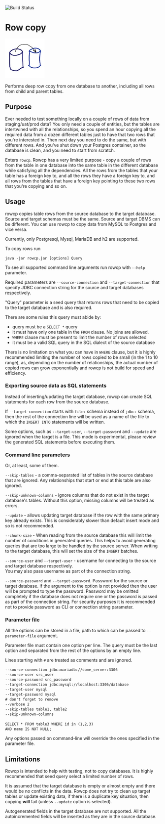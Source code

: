 ![Build Status](https://github.com/uaraven/rowcp/workflows/CI/badge.svg/)
# Row copy

![](logo.png)

Performs deep row copy from one database to another, including all rows from child and parent tables.

## Purpose

Ever needed to test something locally on a couple of rows of data from staging/uat/prod data? You only need a couple of
entities, but the tables are intertwined with all the relationships, so you spend an hour copying all the required data
from a dozen different tables just to have that two rows that you're interested in. Then next day you need to do the
same, but with different rows. And you've shut down your Postgres container, so the database is clean, and you need to
start from scratch.

Enters `rowcp`. Rowcp has a very limited purpose - copy a couple of rows from the table in one database into the same
table in the different database while satisfying all the dependencies. All the rows from the tables that your table has
a foreign key to, and all the rows they have a foreign key to, and all rows from the tables that have a foreign key
pointing to these two rows that you're copying and so on.

## Usage

rowcp copies table rows from the source database to the target database. Source and target schemas must be the same.
Source and target DBMS can be different. You can use rowcp to copy data from MySQL to Postgres and vice versa.

Currently, only Postgresql, Mysql, MariaDB and h2 are supported.

To copy rows run

    java -jar rowcp.jar [options] Query 

To see all supported command line arguments run rowcp with `--help` parameter.

Required parameters are `--source-connection` and `--target-connection` that specify JDBC connection string for the
source and target databases respectively.

"Query" parameter is a seed query that returns rows that need to be copied to the target database and is also required.

There are some rules this query must abide by:

- query must be a `SELECT *` query
- it must have only one table in the `FROM` clause. No joins are allowed.
- `WHERE` clause must be present to limit the number of rows selected
- it must be a valid SQL query in the SQL dialect of the source database

There is no limitation on what you can have in `WHERE` clause, but it is highly recommended limiting the number of rows
copied to be small (in the 1 to 10 range), as, depending on the number of relationships, the actual number of copied
rows can grow exponentially and rowcp is not build for speed and efficiency.

### Exporting source data as SQL statements

Instead of inserting/updating the target database, rowcp can create SQL statements for each row from the source
database.

If `--target-connection` starts with `file:` schema instead of `jdbc:` schema, then the rest of the connection line will
be used as a name of the file to which the `INSERT INTO` statements will be written.

Some options, such as `--target-user`, `--target-password` and `--update` are ignored when the target is a file. This
mode is experimental, please review the generated SQL statements before executing them.

### Command line parameters

Or, at least, some of them.

`--skip-tables` - a comma-separated list of tables in the source database that are ignored. Any relationships that start
or end at this table are also ignored.

`--skip-unknown-columns` - ignore columns that do not exist in the target database's tables. Without this option,
missing columns will be treated as errors.

`--update` - allows updating target database if the row with the same primary key already exists. This is considerably
slower than default insert mode and so is not recommended.

`--chunk-size` - When reading from the source database this will limit the number of conditions in generated queries. This helps to avoid generating queries that are too large to be handled by the source server. When writing to the target database, this will set the size of the `INSERT` batches.

`--source-user` and `--target-user` - username for connecting to the source and target database respectively.  
You may also pass username as part of the connection string.

`--source-password` and `--target-password`. Password for the source or target database. If the argument to the option
is not provided then the user will be prompted to type the password. Password may be omitted completely if the database
does not require one or the password is passed as part of the connection string. For security purposes it is recommended
not to provide password as CLI or connection string parameter.

### Parameter file

All the options can be stored in a file, path to which can be passed to `--parameter-file` argument.

Parameter file must contain one option per line. The query must be the last option and separated from the rest of the
options by an empty line.

Lines starting with `#` are treated as comments and are ignored.

```
--source-connection jdbc:mariadb://some_server:3306
--source-user src_user
--source-password src_password
--target-connection jdbc:mysql://localhost:3306/database
--target-user mysql
--target-password mysql
# don't forget to remove 
--verbose 2
--skip-tables table1, table2
--skip-unknown-columns

SELECT * FROM table3 WHERE id in (1,2,3)
AND name IS NOT NULL;
```

Any options passed on command-line will override the ones specified in the parameter file.

## Limitations

Rowcp is intended to help with testing, not to copy databases. It is highly recommended that seed query select a limited
number of rows.

It is assumed that the target database is empty or almost empty and there would be no conflicts in the data. Rowcp does
not try to clean up target tables or update existing data, if there is a duplicate key situation, then copying **will**
fail (unless `--update` option is selected).

Autogenerated fields in the target database are not supported. All the autoincremented fields will be inserted as they
are in the source database.
